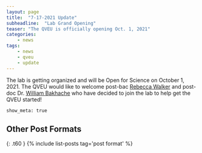 ```yaml
---
layout: page
title:  "7-17-2021 Update"
subheadline:  "Lab Grand Opening"
teaser: "The QVEU is officially opening Oct. 1, 2021"
categories:
    - news
tags:
    - news
    - qveu
    - update
---
```

The lab is getting organized and will be Open for Science on October 1, 2021. The QVEU would like to welcome post-bac [Rebecca Walker](/labmembers/rw/) and post-doc Dr. [William Bakhache](/labmembers/wb/) who have decided to join the lab to help get the QVEU started!


~~~
show_meta: true
~~~


## Other Post Formats
{: .t60 }
{% include list-posts tag='post format' %}
